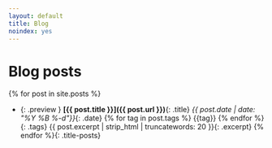```yaml
---
layout: default
title: Blog
noindex: yes
---
```

# Blog posts

{% for post in site.posts %}
* {: .preview } **[{{ post.title }}]({{ post.url }})**{: .title}
  *{{ post.date  | date: "%Y %B %-d"}}*{: .date}
  <span> {% for tag in post.tags %} <span class='tag {{tag}}'>{{tag}}</span> {% endfor %} </span>{: .tags}
  <span>{{ post.excerpt | strip_html | truncatewords: 20 }}</span>{: .excerpt}
{% endfor %}{: .title-posts}

<script defer>
document.body.onmousemove = e => {
  for(const preview of document.getElementsByClassName('preview')) {
    const rect = preview.getBoundingClientRect(),
          x = e.clientX - rect.left,
          y = e.clientY - rect.top

    preview.style.setProperty('--mouse-x', `${x}px`)
    preview.style.setProperty('--mouse-y', `${y}px`)
  }
}

document.querySelectorAll('.preview').forEach(item => {
    let link = item.querySelector('.title a');
    if(!!link)
      item.addEventListener('click', event => {
      console.log('click on link' + link)
      link.click()
    })
})
</script>